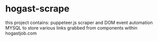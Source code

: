 # hogast-scrape
this project contains:
puppeteer.js scraper and DOM event automation
MYSQL to store various links grabbed from components within hogastjob.com